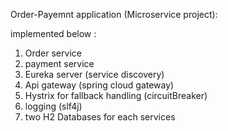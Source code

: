Order-Payemnt application  (Microservice project):

implemented below :

1. Order service
2. payment service
3. Eureka server (service discovery)
3. Api gateway (spring cloud gateway)
4. Hystrix for fallback handling (circuitBreaker)
5. logging (slf4j)
6. two H2 Databases for each services
